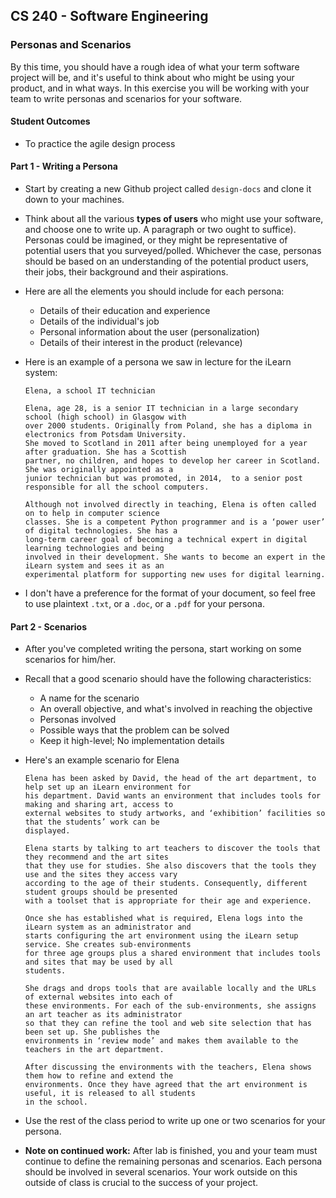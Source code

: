 ## CS 240 - Software Engineering

### Personas and Scenarios

By this time, you should have a rough idea of what your term software project will be, and it's useful to think about who might be using your product, and in what ways. In this exercise you will be working with your team to write personas and scenarios for your software.

#### Student Outcomes

- To practice the agile design process

#### Part 1 - Writing a Persona

- Start by creating a new Github project called `design-docs` and clone it down to your machines.

- Think about all the various **types of users** who might use your software, and choose one to write up. A paragraph or two ought to suffice). Personas could be imagined, or they might be representative of potential users that you surveyed/polled. Whichever the case, personas should be based on an understanding of the potential product users, their jobs, their background and their aspirations.

- Here are all the elements you should include for each persona:

  - Details of their education and experience
  - Details of the individual's job
  - Personal information about the user (personalization)
  - Details of their interest in the product (relevance)

- Here is an example of a persona we saw in lecture for the iLearn system:

  ```
  Elena, a school IT technician

  Elena, age 28, is a senior IT technician in a large secondary school (high school) in Glasgow with
  over 2000 students. Originally from Poland, she has a diploma in electronics from Potsdam University.
  She moved to Scotland in 2011 after being unemployed for a year after graduation. She has a Scottish
  partner, no children, and hopes to develop her career in Scotland. She was originally appointed as a
  junior technician but was promoted, in 2014,  to a senior post responsible for all the school computers.

  Although not involved directly in teaching, Elena is often called on to help in computer science
  classes. She is a competent Python programmer and is a ‘power user’ of digital technologies. She has a
  long-term career goal of becoming a technical expert in digital learning technologies and being
  involved in their development. She wants to become an expert in the iLearn system and sees it as an
  experimental platform for supporting new uses for digital learning.
  ```

- I don't have a preference for the format of your document, so feel free to use plaintext `.txt`, or a `.doc`, or a `.pdf` for your persona.

#### Part 2 - Scenarios

- After you've completed writing the persona, start working on some scenarios for him/her.

- Recall that a good scenario should have the following characteristics:

  - A name for the scenario
  - An overall objective, and what's involved in reaching the objective
  - Personas involved
  - Possible ways that the problem can be solved
  - Keep it high-level; No implementation details

- Here's an example scenario for Elena

  ```
  Elena has been asked by David, the head of the art department, to help set up an iLearn environment for
  his department. David wants an environment that includes tools for making and sharing art, access to
  external websites to study artworks, and ‘exhibition’ facilities so that the students’ work can be
  displayed.

  Elena starts by talking to art teachers to discover the tools that they recommend and the art sites
  that they use for studies. She also discovers that the tools they use and the sites they access vary
  according to the age of their students. Consequently, different student groups should be presented
  with a toolset that is appropriate for their age and experience.

  Once she has established what is required, Elena logs into the iLearn system as an administrator and
  starts configuring the art environment using the iLearn setup service. She creates sub-environments
  for three age groups plus a shared environment that includes tools and sites that may be used by all
  students.

  She drags and drops tools that are available locally and the URLs of external websites into each of
  these environments. For each of the sub-environments, she assigns an art teacher as its administrator
  so that they can refine the tool and web site selection that has been set up. She publishes the
  environments in ‘review mode’ and makes them available to the teachers in the art department.

  After discussing the environments with the teachers, Elena shows them how to refine and extend the
  environments. Once they have agreed that the art environment is useful, it is released to all students
  in the school.
  ```

- Use the rest of the class period to write up one or two scenarios for your persona.

- **Note on continued work:** After lab is finished, you and your team must continue to define the remaining personas and scenarios. Each persona should be involved in several scenarios. Your work outside on this outside of class is crucial to the success of your project.

